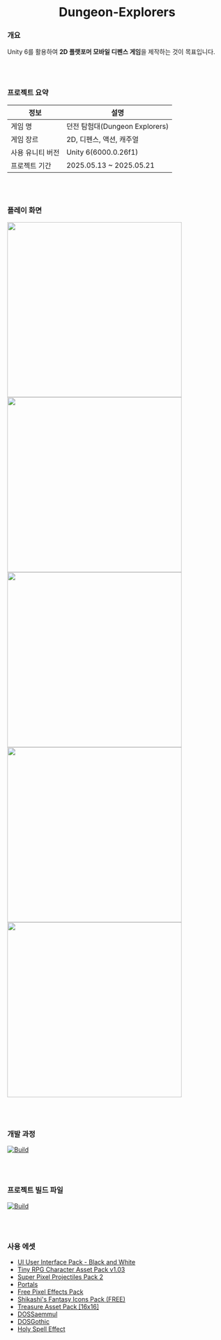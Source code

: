 <div align="center">
  
# Dungeon-Explorers

</div>

### 개요

Unity 6를 활용하여 **2D 플랫포머 모바일 디펜스 게임**을 제작하는 것이 목표입니다.

<br></br>

### 프로젝트 요약

| 정보 | 설명 |
|-----|-------|
| 게임 명 | 던전 탐험대(Dungeon Explorers) |
| 게임 장르| 2D, 디펜스, 액션, 캐주얼 |
| 사용 유니티 버전| Unity 6(6000.0.26f1) |
| 프로젝트 기간 | 2025.05.13 ~ 2025.05.21 |

<br></br>

### 플레이 화면

<img src = https://github.com/user-attachments/assets/a9f5b5a8-1e7d-4101-9b00-52d9fa079bdf width="400"/>
<img src = https://github.com/user-attachments/assets/911cd916-3fe2-4124-a31d-ee0b1eb05247 width="400"/>
<img src = https://github.com/user-attachments/assets/9b6e908f-c67b-4ca6-82ff-0fe3f07c3e0b width="400"/>
<img src = https://github.com/user-attachments/assets/a37219ea-b97f-4b90-8f99-b5186825d0ea width="400"/>
<img src = https://github.com/user-attachments/assets/d3659831-1a1b-4c27-83c1-ed41a4679449 width="400"/>

<br></br>

### 개발 과정

<a href="https://jxngmin-resume.notion.site/Unity-Engine-5c02de338df64c84857b8f75b15db275?pvs=4"><img alt="Build" src ="https://img.shields.io/badge/Notion-000000.svg?&style=for-the-badge&logo=Notion&logoColor=white"/></a>

<br></br>

### 프로젝트 빌드 파일

<a href="https://drive.google.com/drive/folders/1sYfQzgr9xFgNwCIAwD_N366P1KI_-KhK?dmr=1&ec=wgc-drive-hero-goto"><img alt="Build" src ="https://img.shields.io/badge/Drive-125B9F.svg?&style=for-the-badge&logo=googledrive&logoColor=white"/></a>

<br></br>

### 사용 에셋

* [UI User Interface Pack - Black and White](https://toffeecraft.itch.io/ui-user-interface-pack-black-and-white)
* [Tiny RPG Character Asset Pack v1.03](https://zerie.itch.io/tiny-rpg-character-asset-pack)
* [Super Pixel Projectiles Pack 2](https://untiedgames.itch.io/super-pixel-projectiles-pack-2)
* [Portals](https://harusha.itch.io/portals)
* [Free Pixel Effects Pack](https://codemanu.itch.io/pixelart-effect-pack)
* [Shikashi's Fantasy Icons Pack (FREE)](https://shikashipx.itch.io/shikashis-fantasy-icons-pack)
* [Treasure Asset Pack [16x16]](https://mischeal.itch.io/treasure-asset-pack)
* [DOSSaemmul](https://github.com/hurss/fonts)
* [DOSGothic](https://github.com/hurss/fonts)
* [Holy Spell Effect](https://pimen.itch.io/holy-spell-effect)
